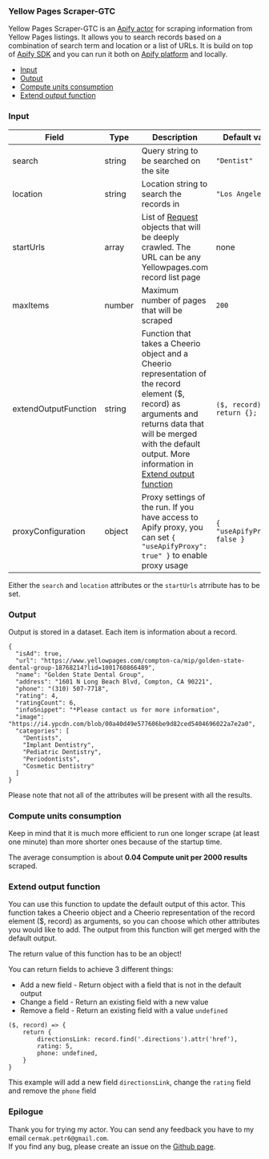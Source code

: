 ### Yellow Pages Scraper-GTC

Yellow Pages Scraper-GTC is an [Apify actor](https://apify.com/actors) for scraping information from Yellow Pages listings. It allows you to search records based on a combination of search term and location or a list of URLs. It is build on top of [Apify SDK](https://sdk.apify.com/) and you can run it both on [Apify platform](https://my.apify.com) and locally.  

- [Input](#input)
- [Output](#output)
- [Compute units consumption](#compute-units-consumption)
- [Extend output function](#extend-output-function)

### Input

| Field | Type | Description | Default value
| ----- | ---- | ----------- | -------------|
| search | string | Query string to be searched on the site | `"Dentist"` |
| location | string | Location string to search the records in | `"Los Angeles"` |
| startUrls | array | List of [Request](https://sdk.apify.com/docs/api/request#docsNav) objects that will be deeply crawled. The URL can be any Yellowpages.com record list page | none |
| maxItems | number | Maximum number of pages that will be scraped | `200` |
| extendOutputFunction | string | Function that takes a Cheerio object and a Cheerio representation of the record element ($, record) as arguments and returns data that will be merged with the default output. More information in [Extend output function](#extend-output-function) | `($, record) => { return {}; }` |
| proxyConfiguration | object | Proxy settings of the run. If you have access to Apify proxy, you can set `{ "useApifyProxy": true" }` to enable proxy usage | `{ "useApifyProxy": false }`|  

Either the `search` and `location` attributes or the `startUrls` atrribute has to be set.

### Output

Output is stored in a dataset. Each item is information about a record.
```
{
  "isAd": true,
  "url": "https://www.yellowpages.com/compton-ca/mip/golden-state-dental-group-18768214?lid=1001760866489",
  "name": "Golden State Dental Group",
  "address": "1601 N Long Beach Blvd, Compton, CA 90221",
  "phone": "(310) 507-7718",
  "rating": 4,
  "ratingCount": 6,
  "infoSnippet": "*Please contact us for more information",
  "image": "https://i4.ypcdn.com/blob/00a40d49e577606be9d82ced5404696022a7e2a0",
  "categories": [
    "Dentists",
    "Implant Dentistry",
    "Pediatric Dentistry",
    "Periodontists",
    "Cosmetic Dentistry"
  ]
}
```
Please note that not all of the attributes will be present with all the results.

### Compute units consumption
Keep in mind that it is much more efficient to run one longer scrape (at least one minute) than more shorter ones because of the startup time.

The average consumption is about **0.04 Compute unit per 2000 results** scraped.

### Extend output function

You can use this function to update the default output of this actor. This function takes a Cheerio object and a Cheerio representation of the record element ($, record) as arguments, so you can choose which other attributes you would like to add. The output from this function will get merged with the default output.

The return value of this function has to be an object!

You can return fields to achieve 3 different things:
- Add a new field - Return object with a field that is not in the default output
- Change a field - Return an existing field with a new value
- Remove a field - Return an existing field with a value `undefined`

```
($, record) => {
    return {
        directionsLink: record.find('.directions').attr('href'),
        rating: 5,
        phone: undefined,
    }
}
```
This example will add a new field `directionsLink`, change the `rating` field and remove the `phone` field

### Epilogue
Thank you for trying my actor. You can send any feedback you have to my email `cermak.petr6@gmail.com`.  
If you find any bug, please create an issue on the [Github page](https://github.com/cermak-petr/actor-yellowpages-scraper).
